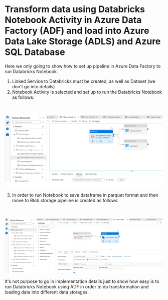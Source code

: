 # Transform data using Databricks Notebook Activity in Azure Data Factory (ADF) and load into Azure Data Lake Storage (ADLS) and Azure SQL Database

Here we only going to show how to set up pipeline in Azure Data Factory to run Databricks Notebook.

1.  Linked Service to Databricks must be created, as well as Dataset (we don't go into details)
2.  Notebook Activity is selected and set up to run the Databricks Notebook as follows:

\
\
![storage account](images/RunDBrickNbUsingADF/RunDBrickNbUsingADF1.png)

3.  In order to run Notebook to save dataframe in parquet format and then move to Blob storage pipeline is created as follows:

\
\
![storage account](images/RunDBrickNbUsingADF/RunDBrickNbUsingADF2.png)

It's not purpose to go in implementation details just to show how easy is to run Databricks Notebook using ADF in order to do transformation and loading data into different data storages.


